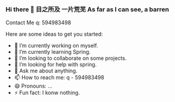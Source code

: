 ### Hi there 👋  目之所及 一片荒芜   As far as I can see, a barren


Contact Me  q: 594983498
<!--
**zsy0216/zsy0216** is a ✨ _special_ ✨ repository because its `README.md` (this file) appears on your GitHub profile.-->

Here are some ideas to get you started:

- 🔭 I’m currently working on myself.
- 🌱 I’m currently learning Spring.
- 👯 I’m looking to collaborate on some projects.
- 🤔 I’m looking for help with spring.
- 💬 Ask me about anything.
- 📫 How to reach me: q - 594983498
- 😄 Pronouns: ...
- ⚡ Fun fact: I konw nothing.

